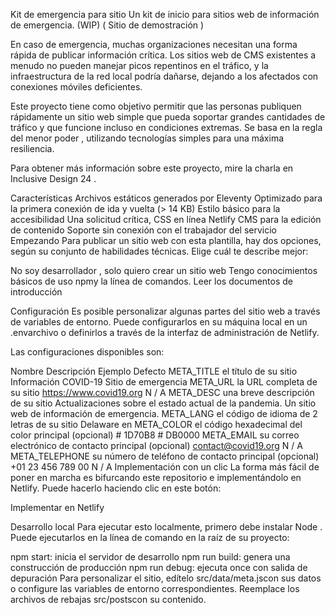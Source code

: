 Kit de emergencia para sitio
Un kit de inicio para sitios web de información de emergencia. (WIP) ( Sitio de demostración )

En caso de emergencia, muchas organizaciones necesitan una forma rápida de publicar información crítica. Los sitios web de CMS existentes a menudo no pueden manejar picos repentinos en el tráfico, y la infraestructura de la red local podría dañarse, dejando a los afectados con conexiones móviles deficientes.

Este proyecto tiene como objetivo permitir que las personas publiquen rápidamente un sitio web simple que pueda soportar grandes cantidades de tráfico y que funcione incluso en condiciones extremas. Se basa en la regla del menor poder , utilizando tecnologías simples para una máxima resiliencia.

Para obtener más información sobre este proyecto, mire la charla en Inclusive Design 24 .

Características
Archivos estáticos generados por Eleventy
Optimizado para la primera conexión de ida y vuelta (> 14 KB)
Estilo básico para la accesibilidad
Una solicitud crítica, CSS en línea
Netlify CMS para la edición de contenido
Soporte sin conexión con el trabajador del servicio
Empezando
Para publicar un sitio web con esta plantilla, hay dos opciones, según su conjunto de habilidades técnicas. Elige cuál te describe mejor:

No soy desarrollador , solo quiero crear un sitio web
Tengo conocimientos básicos de uso npmy la línea de comandos.
Leer los documentos de introducción

Configuración
Es posible personalizar algunas partes del sitio web a través de variables de entorno. Puede configurarlos en su máquina local en un .envarchivo o definirlos a través de la interfaz de administración de Netlify.

Las configuraciones disponibles son:

Nombre	Descripción	Ejemplo	Defecto
META_TITLE	el título de su sitio	Información COVID-19	Sitio de emergencia
META_URL	la URL completa de su sitio	https://www.covid19.org	N / A
META_DESC	una breve descripción de su sitio	Actualizaciones sobre el estado actual de la pandemia.	Un sitio web de información de emergencia.
META_LANG	el código de idioma de 2 letras de su sitio	Delaware	en
META_COLOR	el código hexadecimal del color principal (opcional)	# 1D70B8	# DB0000
META_EMAIL	su correo electrónico de contacto principal (opcional)	contact@covid19.org	N / A
META_TELEPHONE	su número de teléfono de contacto principal (opcional)	+01 23 456 789 00	N / A
Implementación con un clic
La forma más fácil de poner en marcha es bifurcando este repositorio e implementándolo en Netlify.
Puede hacerlo haciendo clic en este botón:

Implementar en Netlify

Desarrollo local
Para ejecutar esto localmente, primero debe instalar Node .
Puede ejecutarlos en la línea de comando en la raíz de su proyecto:

npm start: inicia el servidor de desarrollo
npm run build: genera una construcción de producción
npm run debug: ejecuta once con salida de depuración
Para personalizar el sitio, edítelo src/data/meta.jscon sus datos o configure las variables de entorno correspondientes. Reemplace los archivos de rebajas src/postscon su contenido.
